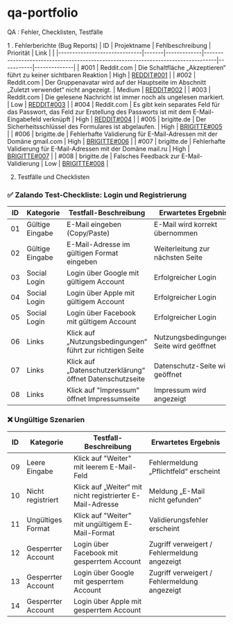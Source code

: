 # qa-portfolio
QA : Fehler, Checklisten, Testfälle

 1 . Fehlerberichte (Bug Reports) 
|  ID   | Projektname  | Fehlbeschreibung  |          Priorität                                                      | Link    |     |
|------------------------------|-------|-------------|----------------------------------------------------------------------------------|-----------|--------------|
| #001                         | Reddit.com | Die Schaltfläche „Akzeptieren“ führt zu keiner sichtbaren Reaktion | High      | [REDDIT#001](https://example.com) |
| #002                         | Reddit.com | Der Gruppenavatar wird auf der Hauptseite im Abschnitt „Zuletzt verwendet“ nicht angezeigt. | Medium    | [REDDIT#002](https://example.com) |
| #003                         | Reddit.com | Die gelesene Nachricht ist immer noch als ungelesen markiert. | Low       | [REDDIT#003](https://example.com) |
| #004                         | Reddit.com | Es gibt kein separates Feld für das Passwort, das Feld zur Erstellung des Passworts ist mit dem E-Mail-Eingabefeld verknüpft | High      | [REDDIT#004](https://example.com) |
| #005                         | brigitte.de | Der Sicherheitsschlüssel des Formulares ist abgelaufen. | High      | [BRIGITTE#005](https://example.com) |
| #006                         | brigitte.de | Fehlerhafte Validierung für E-Mail-Adressen mit der Domäne gmail.com | High      | [BRIGITTE#006](https://example.com) |
| #007                         | brigitte.de | Fehlerhafte Validierung für E-Mail-Adressen mit der Domäne mail.ru | High      | [BRIGITTE#007](https://example.com) |
| #008                         | brigitte.de | Falsches Feedback zur E-Mail-Validierung | Low       | [BRIGITTE#008](https://example.com) |


2. Testfälle und Checklisten

  
  ### ✅ Zalando Test-Checkliste: Login und Registrierung 

| ID   | Kategorie          | Testfall-Beschreibung                                                              | Erwartetes Ergebnis                               |
|------|--------------------|-------------------------------------------------------------------------------------|---------------------------------------------------|
| 01   | Gültige Eingabe    | E-Mail eingeben (Copy/Paste)                                                       | E-Mail wird korrekt übernommen                    |
| 02   | Gültige Eingabe    | E-Mail-Adresse im gültigen Format eingeben                                        | Weiterleitung zur nächsten Seite                  |
| 03   | Social Login       | Login über Google mit gültigem Account                                            | Erfolgreicher Login                               |
| 04   | Social Login       | Login über Apple mit gültigem Account                                             | Erfolgreicher Login                               |
| 05   | Social Login       | Login über Facebook mit gültigem Account                                          | Erfolgreicher Login                               |
| 06   | Links              | Klick auf „Nutzungsbedingungen“ führt zur richtigen Seite                         | Nutzungsbedingungen-Seite wird geöffnet           |
| 07   | Links              | Klick auf „Datenschutzerklärung“ öffnet Datenschutzseite                          | Datenschutz-Seite wird geöffnet                   |
| 08   | Links              | Klick auf "Impressum" öffnet Impressumseite                                       | Impressum wird angezeigt                          |

### ❌ Ungültige Szenarien

| ID   | Kategorie          | Testfall-Beschreibung                                                              | Erwartetes Ergebnis                               |
|------|--------------------|-------------------------------------------------------------------------------------|---------------------------------------------------|
| 09   | Leere Eingabe      | Klick auf "Weiter" mit leerem E-Mail-Feld                                          | Fehlermeldung „Pflichtfeld“ erscheint             |
| 10   | Nicht registriert  | Klick auf „Weiter“ mit nicht registrierter E-Mail-Adresse                         | Meldung „E-Mail nicht gefunden“                   |
| 11   | Ungültiges Format  | Klick auf "Weiter" mit ungültigem E-Mail-Format                                   | Validierungsfehler erscheint                      |
| 12   | Gesperrter Account | Login über Facebook mit gesperrtem Account                                        | Zugriff verweigert / Fehlermeldung angezeigt      |
| 13   | Gesperrter Account | Login über Google mit gesperrtem Account                                          | Zugriff verweigert / Fehlermeldung angezeigt      |
| 14   | Gesperrter Account | Login über Apple mit gesperrtem Account  

